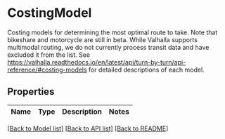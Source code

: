 # CostingModel

Costing models for determining the most optimal route to take. Note that bikeshare and motorcycle are still in beta. While Valhalla supports multimodal routing, we do not currently process transit data and have excluded it from the list. See https://valhalla.readthedocs.io/en/latest/api/turn-by-turn/api-reference/#costing-models for detailed descriptions of each model.

## Properties
Name | Type | Description | Notes
------------ | ------------- | ------------- | -------------

[[Back to Model list]](../README.md#documentation-for-models) [[Back to API list]](../README.md#documentation-for-api-endpoints) [[Back to README]](../README.md)


